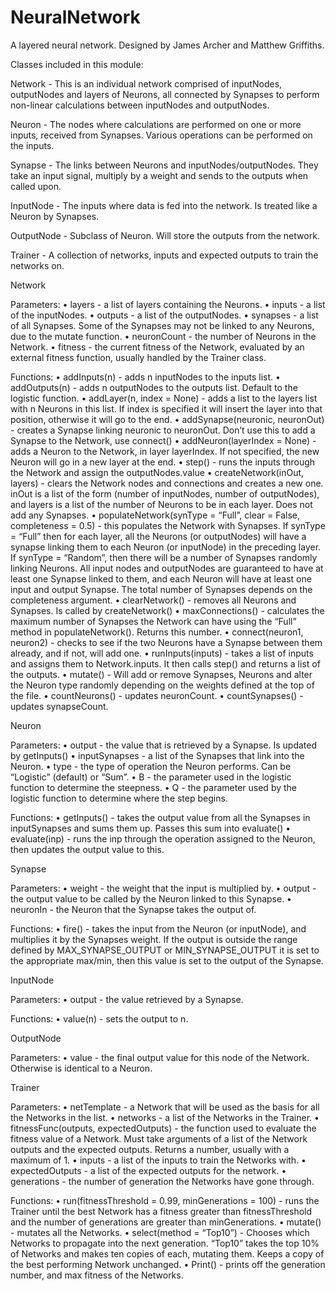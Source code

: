 # NeuralNetwork
A layered neural network. Designed by James Archer and Matthew Griffiths.

Classes included in this module:

Network - This is an individual network comprised of inputNodes, outputNodes and layers of Neurons, all connected by Synapses to perform non-linear calculations between inputNodes and outputNodes.

Neuron - The nodes where calculations are performed on one or more inputs, received from Synapses. Various operations can be performed on the inputs. 

Synapse - The links between Neurons and inputNodes/outputNodes. They take an input signal, multiply by a weight and sends to the outputs when called upon.

InputNode - The inputs where data is fed into the network. Is treated like a Neuron by Synapses.

OutputNode - Subclass of Neuron. Will store the outputs from the network.

Trainer - A collection of networks, inputs and expected outputs to train the networks on.


Network

Parameters:
• layers - a list of layers containing the Neurons. 
• inputs - a list of the inputNodes.
• outputs - a list of the outputNodes.
• synapses - a list of all Synapses. Some of the Synapses may not be linked to any Neurons, due to the mutate function.
• neuronCount - the number of Neurons in the Network.
• fitness - the current fitness of the Network, evaluated by an external fitness function, usually handled by the Trainer class.

Functions:
• addInputs(n) - adds n inputNodes to the inputs list.
• addOutputs(n) - adds n outputNodes to the outputs list. Default to the logistic function.
• addLayer(n, index = None) - adds a list to the layers list with n Neurons in this list. If index is specified it will insert the layer into that position, otherwise it will go to the end.
• addSynapse(neuronic, neuronOut) - creates a Synapse linking neuronic to neuronOut. Don’t use this to add a Synapse to the Network, use connect()
• addNeuron(layerIndex = None) - adds a Neuron to the Network, in layer layerIndex. If not specified, the new Neuron will go in a new layer at the end.
• step() - runs the inputs through the Network and assign the outputNodes.value
• createNetwork(inOut, layers) - clears the Network nodes and connections and creates a new one. inOut is a list of the form (number of inputNodes, number of outputNodes), and layers is a list of the number of Neurons to be in each layer. Does not add any Synapses.
• populateNetwork(synType = “Full”, clear = False, completeness = 0.5) - this populates the Network with Synapses. If synType = “Full” then for each layer, all the Neurons (or outputNodes) will have a synapse linking them to each Neuron (or inputNode) in the preceding layer. If synType = “Random”, then there will be a number of Synapses randomly linking Neurons. All input nodes and outputNodes are guaranteed to have at least one Synapse linked to them, and each Neuron will have at least one input and output Synapse. The total number of Synapses depends on the completeness argument.
• clearNetwork() - removes all Neurons and Synapses. Is called by createNetwork()
• maxConnections() - calculates the maximum number of Synapses the Network can have using the “Full” method in populateNetwork(). Returns this number.
• connect(neuron1, neuron2) - checks to see if the two Neurons have a Synapse between them already, and if not, will add one.
• runInputs(inputs) - takes a list of inputs and assigns them to Network.inputs. It then calls step() and returns a list of the outputs. 
• mutate() - Will add or remove Synapses, Neurons and alter the Neuron type randomly depending on the weights defined at the top of the file.
• countNeurons() - updates neuronCount.
• countSynapses() - updates synapseCount.

Neuron

Parameters:
• output - the value that is retrieved by a Synapse. Is updated by getInputs()
• inputSynapses - a list of the Synapses that link into the Neuron.
• type - the type of operation the Neuron performs. Can be “Logistic” (default) or “Sum”.
• B - the parameter used in the logistic function to determine the steepness.
• Q - the parameter used by the logistic function to determine where the step begins.

Functions:
• getInputs() - takes the output value from all the Synapses in inputSynapses and sums them up. Passes this sum into evaluate()
• evaluate(inp) - runs the inp through the operation assigned to the Neuron, then updates the output value to this.

Synapse

Parameters:
• weight - the weight that the input is multiplied by.
• output - the output value to be called by the Neuron linked to this Synapse.
• neuronIn - the Neuron that the Synapse takes the output of.

Functions:
• fire() - takes the input from the Neuron (or inputNode), and multiplies it by the Synapses weight. If the output is outside the range defined by MAX_SYNAPSE_OUTPUT or MIN_SYNAPSE_OUTPUT it is set to the appropriate max/min, then this value is set to the output of the Synapse.

InputNode

Parameters:
• output - the value retrieved by a Synapse.

Functions:
• value(n) - sets the output to n.

OutputNode

Parameters:
• value - the final output value for this node of the Network. Otherwise is identical to a Neuron.


Trainer

Parameters:
• netTemplate - a Network that will be used as the basis for all the Networks in the list.
• networks - a list of the Networks in the Trainer.
• fitnessFunc(outputs, expectedOutputs) - the function used to evaluate the fitness value of a Network. Must take arguments of a list of the Network outputs and the expected outputs. Returns a number, usually with a maximum of 1. 
• inputs - a list of the inputs to train the Networks with.
• expectedOutputs - a list of the expected outputs for the network.
• generations - the number of generation the Networks have gone through.

Functions:
• run(fitnessThreshold = 0.99, minGenerations = 100) - runs the Trainer until the best Network has a fitness greater than fitnessThreshold and the number of generations are greater than minGenerations.
• mutate() - mutates all the Networks.
• select(method = “Top10”) - Chooses which Networks to propagate into the next generation. “Top10” takes the top 10% of Networks and makes ten copies of each, mutating them. Keeps a copy of the best performing Network unchanged.
• Print() - prints off the generation number, and max fitness of the Networks.
